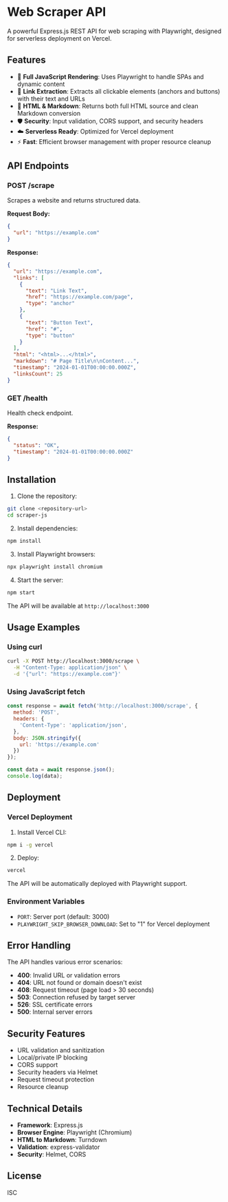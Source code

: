 # Web Scraper API

A powerful Express.js REST API for web scraping with Playwright, designed for serverless deployment on Vercel.

## Features

- 🚀 **Full JavaScript Rendering**: Uses Playwright to handle SPAs and dynamic content
- 🔗 **Link Extraction**: Extracts all clickable elements (anchors and buttons) with their text and URLs
- 📄 **HTML & Markdown**: Returns both full HTML source and clean Markdown conversion
- 🛡️ **Security**: Input validation, CORS support, and security headers
- ☁️ **Serverless Ready**: Optimized for Vercel deployment
- ⚡ **Fast**: Efficient browser management with proper resource cleanup

## API Endpoints

### POST /scrape

Scrapes a website and returns structured data.

**Request Body:**
```json
{
  "url": "https://example.com"
}
```

**Response:**
```json
{
  "url": "https://example.com",
  "links": [
    {
      "text": "Link Text",
      "href": "https://example.com/page",
      "type": "anchor"
    },
    {
      "text": "Button Text", 
      "href": "#",
      "type": "button"
    }
  ],
  "html": "<html>...</html>",
  "markdown": "# Page Title\n\nContent...",
  "timestamp": "2024-01-01T00:00:00.000Z",
  "linksCount": 25
}
```

### GET /health

Health check endpoint.

**Response:**
```json
{
  "status": "OK",
  "timestamp": "2024-01-01T00:00:00.000Z"
}
```

## Installation

1. Clone the repository:
```bash
git clone <repository-url>
cd scraper-js
```

2. Install dependencies:
```bash
npm install
```

3. Install Playwright browsers:
```bash
npx playwright install chromium
```

4. Start the server:
```bash
npm start
```

The API will be available at `http://localhost:3000`

## Usage Examples

### Using curl
```bash
curl -X POST http://localhost:3000/scrape \
  -H "Content-Type: application/json" \
  -d '{"url": "https://example.com"}'
```

### Using JavaScript fetch
```javascript
const response = await fetch('http://localhost:3000/scrape', {
  method: 'POST',
  headers: {
    'Content-Type': 'application/json',
  },
  body: JSON.stringify({
    url: 'https://example.com'
  })
});

const data = await response.json();
console.log(data);
```

## Deployment

### Vercel Deployment

1. Install Vercel CLI:
```bash
npm i -g vercel
```

2. Deploy:
```bash
vercel
```

The API will be automatically deployed with Playwright support.

### Environment Variables

- `PORT`: Server port (default: 3000)
- `PLAYWRIGHT_SKIP_BROWSER_DOWNLOAD`: Set to "1" for Vercel deployment

## Error Handling

The API handles various error scenarios:

- **400**: Invalid URL or validation errors
- **404**: URL not found or domain doesn't exist
- **408**: Request timeout (page load > 30 seconds)
- **503**: Connection refused by target server
- **526**: SSL certificate errors
- **500**: Internal server errors

## Security Features

- URL validation and sanitization
- Local/private IP blocking
- CORS support
- Security headers via Helmet
- Request timeout protection
- Resource cleanup

## Technical Details

- **Framework**: Express.js
- **Browser Engine**: Playwright (Chromium)
- **HTML to Markdown**: Turndown
- **Validation**: express-validator
- **Security**: Helmet, CORS

## License

ISC
